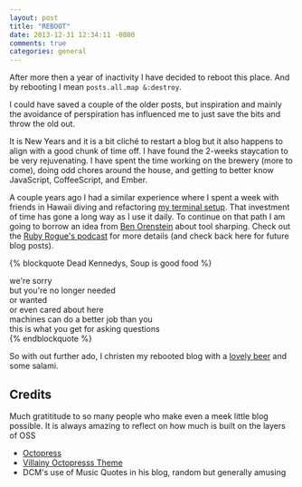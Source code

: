 ```yaml
---
layout: post
title: "REBOOT"
date: 2013-12-31 12:34:11 -0800
comments: true
categories: general
---
```


After more then a year of inactivity I have decided to reboot this place. And by rebooting I mean `posts.all.map &:destroy`.

I could have saved a couple of the older posts, but inspiration and mainly the avoidance of perspiration has influenced me to just save the bits and throw the old out.

It is New Years and it is a bit cliché to restart a blog but it also happens to align with a good chunk of time off. I have found the 2-weeks staycation to be very rejuvenating. I have spent the time working on the brewery (more to come), doing odd chores around the house, and getting to better know JavaScript, CoffeeScript, and Ember.

A couple years ago I had a similar experience where I spent a week with friends in Hawaii diving and refactoring [my terminal setup](http://github.com/finack/dotfiles). That investment of time has gone a long way as I use it daily. To continue on that path I am going to borrow an idea from [Ben Orenstein](https://twitter.com/r00k) about tool sharping. Check out the [Ruby Rogue's podcast](http://rubyrogues.com/129-rr-sharpening-tools-with-ben-orenstein/) for more details (and check back here for future blog posts).

{% blockquote Dead Kennedys, Soup is good food %}

we're sorry  
but you're no longer needed  
or wanted  
or even cared about here   
machines can do a better job than you  
this is what you get for asking questions  
{% endblockquote %}

So with out further ado, I christen my rebooted blog with a [lovely beer](https://untappd.com/b/cleophus-quealy-beer-company-figgy-piggy/235867) and some salami.

## Credits

Much gratititude to so many people who make even a meek little blog possible. It is always amazing to reflect on how much is built on the layers of OSS

* [Octopress](http://octopress.org/)
* [Villainy Octopresss Theme](http://https://github.com/mikeclarke/villainy-octopress-theme)
* DCM's use of Music Quotes in his blog, random but generally amusing

